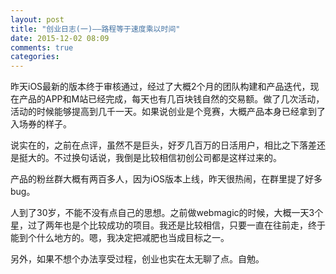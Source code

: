 ```yaml
---
layout: post
title: "创业日志(一)——路程等于速度乘以时间"
date: 2015-12-02 08:09
comments: true
categories: 
---
```

昨天iOS最新的版本终于审核通过，经过了大概2个月的团队构建和产品迭代，现在产品的APP和M站已经完成，每天也有几百块钱自然的交易额。做了几次活动，活动的时候能够提高到几千一天。如果说创业是个竞赛，大概产品本身已经拿到了入场券的样子。

说实在的，之前在点评，虽然不是巨头，好歹几百万的日活用户，相比之下落差还是挺大的。不过换句话说，我倒是比较相信初创公司都是这样过来的。

产品的粉丝群大概有两百多人，因为iOS版本上线，昨天很热闹，在群里提了好多bug。

人到了30岁，不能不没有点自己的思想。之前做webmagic的时候，大概一天3个星，过了两年也是个比较成功的项目。我还是比较相信，只要一直在往前走，终于能到个什么地方的。嗯，我决定把减肥也当成目标之一。

另外，如果不想个办法享受过程，创业也实在太无聊了点。自勉。